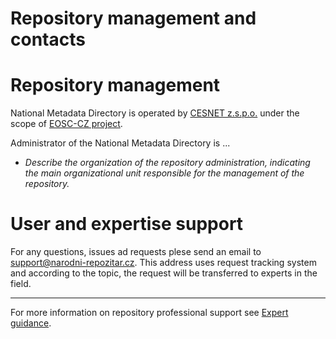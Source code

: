 
# Repository management and contacts

# Repository management

National Metadata Directory is operated by [CESNET z.s.p.o.](https://www.cesnet.cz/en) under the scope of [EOSC-CZ project](https://www.eosc.cz/en/projects/european-open-science-cloud-czech-republic-ips-eosc-cz). 

Administrator of the National Metadata Directory is ...
- *Describe the organization of the repository administration, indicating the main organizational unit responsible for the management of the repository.*

# User and expertise support 

For any questions, issues ad requests plese send an email to [support@narodni-repozitar.cz](mailto:support@narodni-repozitar.cz).
This address uses request tracking system and according to the topic, the request will be transferred to experts in the field.


---
For more information on repository professional support see [Expert guidance](expert-guidance.md).

